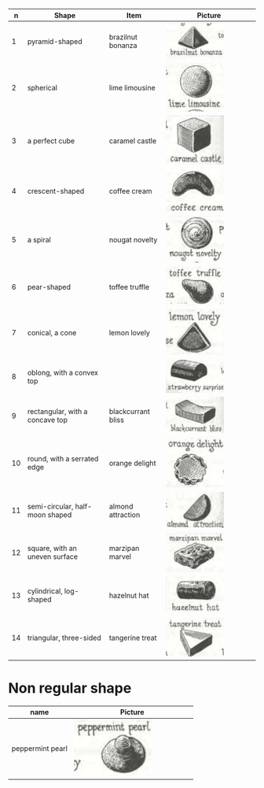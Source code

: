 n | Shape | Item | Picture
--- | --- | --- | ---
1 | pyramid-shaped | brazilnut bonanza | <img src="brazilnut_bonanza.png" width="67%">
2 | spherical | lime limousine | <img src="lime_limousine.png" width="67%">
3 | a perfect cube | caramel castle | <img src="caramel_castle.png" width="67%">
4 | crescent-shaped | coffee cream | <img src="coffee_cream.png" width="67%">
5 | a spiral | nougat novelty | <img src="nougat_novelty.png" width="67%">
6 | pear-shaped | toffee truffle | <img src="toffee_truffle.png" width="67%">
7 | conical, a cone | lemon lovely | <img src="lemon_lovely.png" width="67%">
8 | oblong, with a convex top | | <img src="strawberry_surprise.png" width="67%">
9 | rectangular, with a concave top | blackcurrant bliss | <img src="blackcurrant_bliss.png" width="67%">
10 | round, with a serrated edge | orange delight | <img src="orange_delight.png" width="67%">
11 | semi-circular, half-moon shaped | almond attraction | <img src="almond_attraction.png" width="67%">
12 | square, with an uneven surface | marzipan marvel | <img src="marzipan_marvel.png" width="67%">
13 | cylindrical, log-shaped | hazelnut hat | <img src="hazelnut_hat.png" width="67%">
14 | triangular, three-sided | tangerine treat | <img src="tangerine_treat.png" width="67%">


# Non regular shape

name | Picture
--- | ---
peppermint pearl | <img src="peppermint_pearl.png" width="67%">
  
